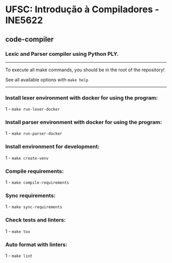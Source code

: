 # UFSC: Introdução à Compiladores - INE5622
## code-compiler

### Lexic and Parser compiler using Python PLY.


---

To execute all make commands, you should be in the root of the repository!


See all available options with `make help`

---

### Install lexer environment with docker for using the program:

1 - `make run-lexer-docker`


### Install parser environment with docker for using the program:

1 - `make run-parser-docker`


### Install environment for development:

1 - `make create-venv`

### Compile requirements:

1 - `make compile-requirements`

### Sync requirements:

1 - `make sync-requirements`

### Check tests and linters:

1 - `make tox`

### Auto format with linters:

1 - `make lint`

